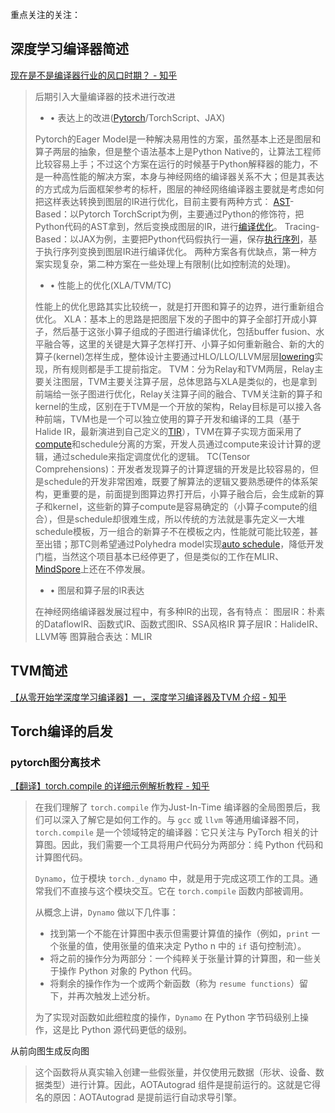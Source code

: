 重点关注的关注：

## 深度学习编译器简述

[现在是不是编译器行业的风口时期？ - 知乎](https://zhuanlan.zhihu.com/p/674907063?utm_campaign=shareopn&utm_medium=social&utm_psn=1828848033145704448&utm_source=wechat_session)

>后期引入大量编译器的技术进行改进
>
>- • 表达上的改进([Pytorch](https://zhida.zhihu.com/search?content_id=238109221&content_type=Article&match_order=1&q=Pytorch&zhida_source=entity)/TorchScript、JAX)
>
>Pytorch的Eager Model是一种解决易用性的方案，虽然基本上还是图层和算子两层的抽象，但是整个语法基本上是Python Native的，让算法工程师比较容易上手；不过这个方案在运行的时候基于Python解释器的能力，不是一种高性能的解决方案，本身与神经网络的编译器关系不大；但是其表达的方式成为后面框架参考的标杆，图层的神经网络编译器主要就是考虑如何把这样表达转换到图层的IR进行优化，目前主要有两种方式：
>[AST](https://zhida.zhihu.com/search?content_id=238109221&content_type=Article&match_order=1&q=AST&zhida_source=entity)-Based：以Pytorch TorchScript为例，主要通过Python的修饰符，把Python代码的AST拿到，然后变换成图层的IR，进行[编译优化](https://zhida.zhihu.com/search?content_id=238109221&content_type=Article&match_order=1&q=编译优化&zhida_source=entity)。
>Tracing-Based：以JAX为例，主要把Python代码假执行一遍，保存[执行序列](https://zhida.zhihu.com/search?content_id=238109221&content_type=Article&match_order=1&q=执行序列&zhida_source=entity)，基于执行序列变换到图层IR进行编译优化。
>两种方案各有优缺点，第一种方案实现复杂，第二种方案在一些处理上有限制(比如控制流的处理)。
>
>- • 性能上的优化(XLA/TVM/TC)
>
>性能上的优化思路其实比较统一，就是打开图和算子的边界，进行重新组合优化。
>XLA：基本上的思路是把图层下发的子图中的算子全部打开成小算子，然后基于这张小算子组成的子图进行编译优化，包括buffer fusion、水平融合等，这里的关键是大算子怎样打开、小算子如何重新融合、新的大的算子(kernel)怎样生成，整体设计主要通过HLO/LLO/LLVM层层[lowering](https://zhida.zhihu.com/search?content_id=238109221&content_type=Article&match_order=1&q=lowering&zhida_source=entity)实现，所有规则都是手工提前指定。
>TVM：分为Relay和TVM两层，Relay主要关注图层，TVM主要关注算子层，总体思路与XLA是类似的，也是拿到前端给一张子图进行优化，Relay关注算子间的融合、TVM关注新的算子和kernel的生成，区别在于TVM是一个开放的架构，Relay目标是可以接入各种前端，TVM也是一个可以独立使用的算子开发和编译的工具（基于Halide IR，最新演进到自己定义的[TIR](https://zhida.zhihu.com/search?content_id=238109221&content_type=Article&match_order=1&q=TIR&zhida_source=entity)），TVM在算子实现方面采用了[compute](https://zhida.zhihu.com/search?content_id=238109221&content_type=Article&match_order=1&q=compute&zhida_source=entity)和schedule分离的方案，开发人员通过compute来设计计算的逻辑，通过schedule来指定调度优化的逻辑。
>TC(Tensor Comprehensions)：开发者发现算子的计算逻辑的开发是比较容易的，但是schedule的开发非常困难，既要了解算法的逻辑又要熟悉硬件的体系架构，更重要的是，前面提到图算边界打开后，小算子融合后，会生成新的算子和kernel，这些新的算子compute是容易确定的（小算子compute的组合），但是schedule却很难生成，所以传统的方法就是事先定义一大堆schedule模板，万一组合的新算子不在模板之内，性能就可能比较差，甚至出错；那TC则希望通过Polyhedra model实现[auto schedule](https://zhida.zhihu.com/search?content_id=238109221&content_type=Article&match_order=1&q=auto+schedule&zhida_source=entity)，降低开发门槛，当然这个项目基本已经停更了，但是类似的工作在MLIR、[MindSpore](https://zhida.zhihu.com/search?content_id=238109221&content_type=Article&match_order=1&q=MindSpore&zhida_source=entity)上还在不停发展。
>
>- • 图层和算子层的IR表达
>
>在神经网络编译器发展过程中，有多种IR的出现，各有特点：
>图层IR：朴素的DataflowIR、函数式IR、函数式图IR、SSA风格IR
>算子层IR：HalideIR、LLVM等
>图算融合表达：MLIR

## TVM简述

[【从零开始学深度学习编译器】一，深度学习编译器及TVM 介绍 - 知乎](https://zhuanlan.zhihu.com/p/358585143?utm_campaign=shareopn&utm_medium=social&utm_psn=1828855669954068480&utm_source=wechat_session)

## Torch编译的启发

### pytorch图分离技术

[【翻译】torch.compile 的详细示例解析教程 - 知乎](https://zhuanlan.zhihu.com/p/855291863?utm_campaign=shareopn&utm_medium=social&utm_psn=1828855602933276672&utm_source=wechat_session)

> 在我们理解了 `torch.compile` 作为Just-In-Time 编译器的全局图景后，我们可以深入了解它是如何工作的。与 `gcc` 或 `llvm` 等通用编译器不同，`torch.compile` 是一个领域特定的编译器：它只关注与 PyTorch 相关的计算图。因此，我们需要一个工具将用户代码分为两部分：纯 Python 代码和计算图代码。
>
> `Dynamo`，位于模块 `torch._dynamo` 中，就是用于完成这项工作的工具。通常我们不直接与这个模块交互。它在 `torch.compile` 函数内部被调用。
>
> 从概念上讲，`Dynamo` 做以下几件事：
>
> - 找到第一个不能在计算图中表示但需要计算值的操作（例如，`print` 一个张量的值，使用张量的值来决定 Pytho n 中的 `if` 语句控制流）。
> - 将之前的操作分为两部分：一个纯粹关于张量计算的计算图，和一些关于操作 Python 对象的 Python 代码。
> - 将剩余的操作作为一个或两个新函数（称为 `resume functions`）留下，并再次触发上述分析。
>
> 为了实现对函数如此细粒度的操作，`Dynamo` 在 Python 字节码级别上操作，这是比 Python 源代码更低的级别。

从前向图生成反向图

> 这个函数将从真实输入创建一些假张量，并仅使用元数据（形状、设备、数据类型）进行计算。因此，AOTAutograd 组件是提前运行的。这就是它得名的原因：AOTAutograd 是提前运行自动求导引擎。